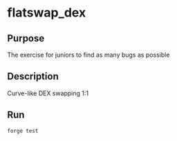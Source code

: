 # flatswap_dex

## Purpose

The exercise for juniors to find as many bugs as possible

## Description

Curve-like DEX swapping 1:1

## Run

```
forge test
```


